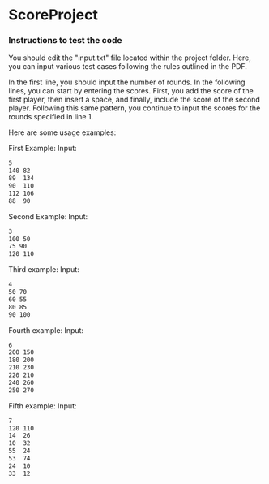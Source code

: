 # ScoreProject

### Instructions to test the code 
You should edit the "input.txt" file located within the project folder. Here, you can input various test cases following the rules outlined in the PDF.

In the first line, you should input the number of rounds. In the following lines, you can start by entering the scores. First, you add the score of the first player, then insert a space, and finally, include the score of the second player. Following this same pattern, you continue to input the scores for the rounds specified in line 1.

Here are some usage examples:

First Example:
Input:
```sh
5 
140 82
89  134
90  110
112 106
88  90
```

Second Example:
Input:
```sh
3
100 50
75 90
120 110
```

Third example:
Input:
```sh
4
50 70
60 55
80 85
90 100
```

Fourth example:
Input:
```sh
6
200 150
180 200
210 230
220 210
240 260
250 270
```

Fifth example:
Input:
```sh
7
120 110
14  26
10  32
55  24
53  74
24  10
33  12
```

